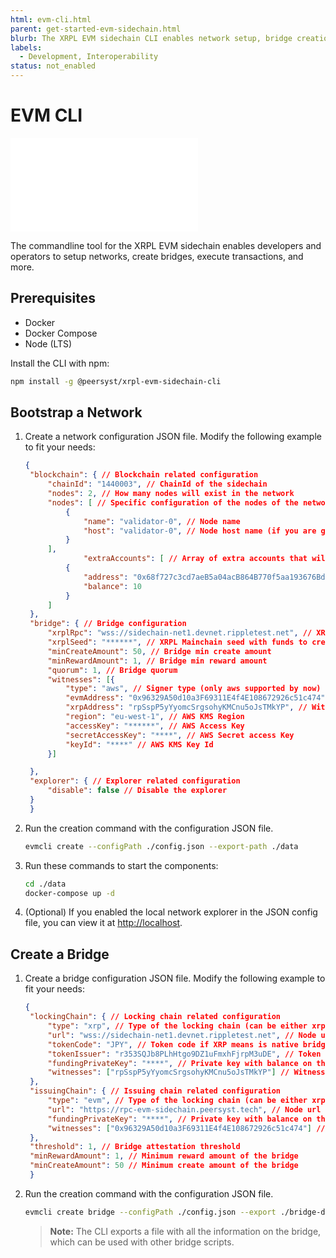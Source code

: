 ```yaml
---
html: evm-cli.html
parent: get-started-evm-sidechain.html
blurb: The XRPL EVM sidechain CLI enables network setup, bridge creation, transaction execution, and more.
labels:
  - Development, Interoperability
status: not_enabled
---
```

# EVM CLI

<embed src="/snippets/_evm-sidechain-disclaimer.md" />

The commandline tool for the XRPL EVM sidechain enables developers and operators to setup networks, create bridges, execute transactions, and more.

## Prerequisites

- Docker
- Docker Compose
- Node (LTS)

Install the CLI with npm:

```bash
npm install -g @peersyst/xrpl-evm-sidechain-cli
```

## Bootstrap a Network

1. Create a network configuration JSON file. Modify the following example to fit your needs:
   
   ```JSON
   {
    "blockchain": { // Blockchain related configuration
        "chainId": "1440003", // ChainId of the sidechain
        "nodes": 2, // How many nodes will exist in the network
        "nodes": [ // Specific configuration of the nodes of the network
            {
                "name": "validator-0", // Node name
                "host": "validator-0", // Node host name (if you are going to host it externally) 
            }
        ],
				"extraAccounts": [ // Array of extra accounts that will have initial balance
            {
                "address": "0x68f727c3cd7aeB5a04acB864B770f5aa193676Bd",
                "balance": 10
            }
        ]
    },
    "bridge": { // Bridge configuration
        "xrplRpc": "wss://sidechain-net1.devnet.rippletest.net", // XRPL Mainchain RPC  
        "xrplSeed": "******", // XRPL Mainchain seed with funds to create bridge account and witnesses
        "minCreateAmount": 50, // Bridge min create amount
        "minRewardAmount": 1, // Bridge min reward amount
        "quorum": 1, // Bridge quorum
        "witnesses": [{
            "type": "aws", // Signer type (only aws supported by now)
            "evmAddress": "0x96329A50d10a3F69311E4f4E108672926c51c474", // Witness EVM address
            "xrpAddress": "rpSspP5yYyomcSrgsohyKMCnu5oJsTMkYP", // Witness XRP address
            "region": "eu-west-1", // AWS KMS Region
            "accessKey": "******", // AWS Access Key
            "secretAccessKey": "****", // AWS Secret access Key
            "keyId": "****" // AWS KMS Key Id
        }]

    },
    "explorer": { // Explorer related configuration 
        "disable": false // Disable the explorer
    }
    }
    ```

2. Run the creation command with the configuration JSON file.
   
   ```bash
   evmcli create --configPath ./config.json --export-path ./data
   ```

3. Run these commands to start the components:
   
   ```bash
   cd ./data
   docker-compose up -d
   ```

4. (Optional) If you enabled the local network explorer in the JSON config file, you can view it at [http://localhost](http://localhost).


## Create a Bridge

1. Create a bridge configuration JSON file. Modify the following example to fit your needs:
   
   ```JSON
   {
    "lockingChain": { // Locking chain related configuration
        "type": "xrp", // Type of the locking chain (can be either xrp or evm)
        "url": "wss://sidechain-net1.devnet.rippletest.net", // Node url of this chain
        "tokenCode": "JPY", // Token code if XRP means is native bridge
        "tokenIssuer": "r353SQJb8PLhHtgo9DZ1uFmxhFjrpM3uDE", // Token issuer for xrp or token address for evm. Emtpy for native XRP
        "fundingPrivateKey": "****", // Private key with balance on this chain
        "witnesses": ["rpSspP5yYyomcSrgsohyKMCnu5oJsTMkYP"] // Witness array
    },
    "issuingChain": { // Issuing chain related configuration
        "type": "evm", // Type of the locking chain (can be either xrp or evm)
        "url": "https://rpc-evm-sidechain.peersyst.tech", // Node url of this chain
        "fundingPrivateKey": "****", // Private key with balance on this chain
        "witnesses": ["0x96329A50d10a3F69311E4f4E108672926c51c474"] // Witness array
    },
    "threshold": 1, // Bridge attestation threshold
    "minRewardAmount": 1, // Minimum reward amount of the bridge
    "minCreateAmount": 50 // Minimum create amount of the bridge
    }
    ```

2. Run the creation command with the configuration JSON file.
   
   ```bash
   evmcli create bridge --configPath ./config.json --export ./bridge-data.json
   ```

   > **Note:** The CLI exports a file with all the information on the bridge, which can be used with other bridge scripts.
